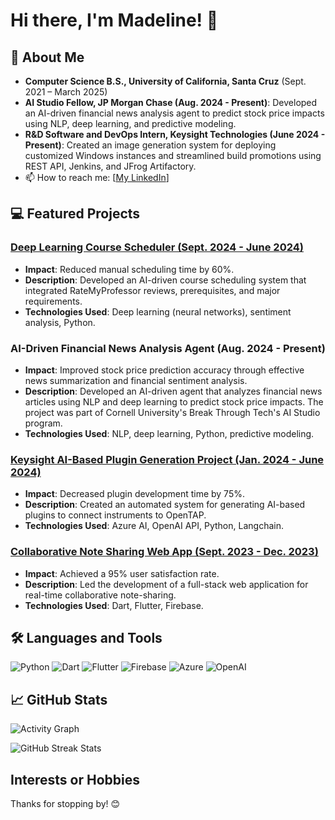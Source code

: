 # Hi there, I'm Madeline! 👋

## 🚀 About Me
- **Computer Science B.S., University of California, Santa Cruz** (Sept. 2021 – March 2025)
- **AI Studio Fellow, JP Morgan Chase (Aug. 2024 - Present)**: Developed an AI-driven financial news analysis agent to predict stock price impacts using NLP, deep learning, and predictive modeling.
- **R&D Software and DevOps Intern, Keysight Technologies (June 2024 - Present)**: Created an image generation system for deploying customized Windows instances and streamlined build promotions using REST API, Jenkins, and JFrog Artifactory.
- 📫 How to reach me: [[My LinkedIn](https://www.linkedin.com/in/madeline-miller/)]

## 💻 Featured Projects

### [Deep Learning Course Scheduler (Sept. 2024 - June 2024)](https://github.com/MadelineMiller/ml-course-scheduler)
- **Impact**: Reduced manual scheduling time by 60%.
- **Description**: Developed an AI-driven course scheduling system that integrated RateMyProfessor reviews, prerequisites, and major requirements.
- **Technologies Used**: Deep learning (neural networks), sentiment analysis, Python.

### AI-Driven Financial News Analysis Agent (Aug. 2024 - Present)
- **Impact**: Improved stock price prediction accuracy through effective news summarization and financial sentiment analysis.
- **Description**: Developed an AI-driven agent that analyzes financial news articles using NLP and deep learning to predict stock price impacts. The project was part of Cornell University's Break Through Tech's AI Studio program.
- **Technologies Used**: NLP, deep learning, Python, predictive modeling.

### [Keysight AI-Based Plugin Generation Project (Jan. 2024 - June 2024)](https://github.com/aajoseph-dev/UCSC-Keysight)
- **Impact**: Decreased plugin development time by 75%.
- **Description**: Created an automated system for generating AI-based plugins to connect instruments to OpenTAP.
- **Technologies Used**: Azure AI, OpenAI API, Python, Langchain.

### [Collaborative Note Sharing Web App (Sept. 2023 - Dec. 2023)](https://github.com/acolloredo/PostNote)
- **Impact**: Achieved a 95% user satisfaction rate.
- **Description**: Led the development of a full-stack web application for real-time collaborative note-sharing.
- **Technologies Used**: Dart, Flutter, Firebase.

## 🛠️ Languages and Tools
![Python](https://img.shields.io/badge/Python-3670A0?style=for-the-badge&logo=python&logoColor=ffdd54)
![Dart](https://img.shields.io/badge/Dart-0175C2?style=for-the-badge&logo=dart&logoColor=white)
![Flutter](https://img.shields.io/badge/Flutter-02569B?style=for-the-badge&logo=flutter&logoColor=white)
![Firebase](https://img.shields.io/badge/Firebase-FFCA28?style=for-the-badge&logo=firebase&logoColor=black)
![Azure](https://img.shields.io/badge/Azure-0078D4?style=for-the-badge&logo=microsoftazure&logoColor=white)
![OpenAI](https://img.shields.io/badge/OpenAI-412991?style=for-the-badge&logo=openai&logoColor=white)

## 📈 GitHub Stats
![Activity Graph](https://activity-graph.herokuapp.com/graph?username=MadelineMiller&theme=radical)

![GitHub Streak Stats](https://github-readme-streak-stats.herokuapp.com/?user=MadelineMiller&theme=radical)


## Interests or Hobbies

Thanks for stopping by! 😊
